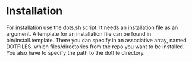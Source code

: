 Installation
============

For installation use the dots.sh script. It needs an installation file as an argument. A template for an installation
file can be found in bin/install.template. There you can specify in an associative array, named DOTFILES, which
files/directories from the repo you want to be installed. You also have to specify the path to the dotfile directory.

